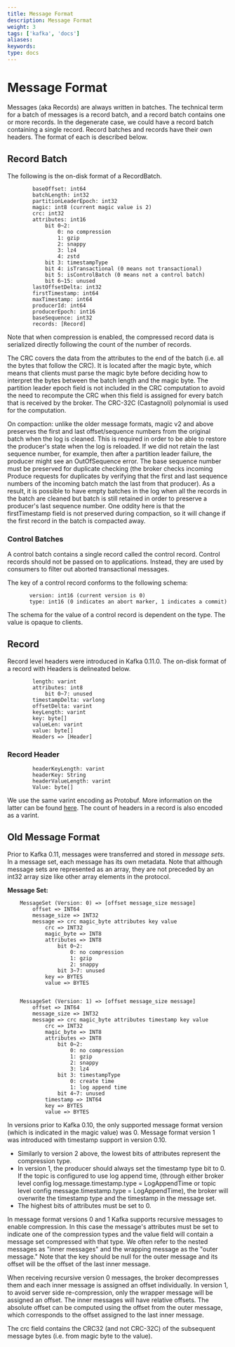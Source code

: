 ```yaml
---
title: Message Format
description: Message Format
weight: 3
tags: ['kafka', 'docs']
aliases: 
keywords: 
type: docs
---
```


# Message Format

Messages (aka Records) are always written in batches. The technical term for a batch of messages is a record batch, and a record batch contains one or more records. In the degenerate case, we could have a record batch containing a single record. Record batches and records have their own headers. The format of each is described below. 

## Record Batch

The following is the on-disk format of a RecordBatch. 
    
    
    		baseOffset: int64
    		batchLength: int32
    		partitionLeaderEpoch: int32
    		magic: int8 (current magic value is 2)
    		crc: int32
    		attributes: int16
    			bit 0~2:
    				0: no compression
    				1: gzip
    				2: snappy
    				3: lz4
    				4: zstd
    			bit 3: timestampType
    			bit 4: isTransactional (0 means not transactional)
    			bit 5: isControlBatch (0 means not a control batch)
    			bit 6~15: unused
    		lastOffsetDelta: int32
    		firstTimestamp: int64
    		maxTimestamp: int64
    		producerId: int64
    		producerEpoch: int16
    		baseSequence: int32
    		records: [Record]

Note that when compression is enabled, the compressed record data is serialized directly following the count of the number of records. 

The CRC covers the data from the attributes to the end of the batch (i.e. all the bytes that follow the CRC). It is located after the magic byte, which means that clients must parse the magic byte before deciding how to interpret the bytes between the batch length and the magic byte. The partition leader epoch field is not included in the CRC computation to avoid the need to recompute the CRC when this field is assigned for every batch that is received by the broker. The CRC-32C (Castagnoli) polynomial is used for the computation.

On compaction: unlike the older message formats, magic v2 and above preserves the first and last offset/sequence numbers from the original batch when the log is cleaned. This is required in order to be able to restore the producer's state when the log is reloaded. If we did not retain the last sequence number, for example, then after a partition leader failure, the producer might see an OutOfSequence error. The base sequence number must be preserved for duplicate checking (the broker checks incoming Produce requests for duplicates by verifying that the first and last sequence numbers of the incoming batch match the last from that producer). As a result, it is possible to have empty batches in the log when all the records in the batch are cleaned but batch is still retained in order to preserve a producer's last sequence number. One oddity here is that the firstTimestamp field is not preserved during compaction, so it will change if the first record in the batch is compacted away.

### Control Batches

A control batch contains a single record called the control record. Control records should not be passed on to applications. Instead, they are used by consumers to filter out aborted transactional messages.

The key of a control record conforms to the following schema: 
    
    
           version: int16 (current version is 0)
           type: int16 (0 indicates an abort marker, 1 indicates a commit)

The schema for the value of a control record is dependent on the type. The value is opaque to clients.

## Record

Record level headers were introduced in Kafka 0.11.0. The on-disk format of a record with Headers is delineated below. 
    
    
    		length: varint
    		attributes: int8
    			bit 0~7: unused
    		timestampDelta: varlong
    		offsetDelta: varint
    		keyLength: varint
    		key: byte[]
    		valueLen: varint
    		value: byte[]
    		Headers => [Header]

### Record Header
    
    
    		headerKeyLength: varint
    		headerKey: String
    		headerValueLength: varint
    		Value: byte[]

We use the same varint encoding as Protobuf. More information on the latter can be found [here](https://developers.google.com/protocol-buffers/docs/encoding#varints). The count of headers in a record is also encoded as a varint.

## Old Message Format

Prior to Kafka 0.11, messages were transferred and stored in _message sets_. In a message set, each message has its own metadata. Note that although message sets are represented as an array, they are not preceded by an int32 array size like other array elements in the protocol. 

**Message Set:**  

    
    
        MessageSet (Version: 0) => [offset message_size message]
            offset => INT64
            message_size => INT32
            message => crc magic_byte attributes key value
                crc => INT32
                magic_byte => INT8
                attributes => INT8
                    bit 0~2:
                        0: no compression
                        1: gzip
                        2: snappy
                    bit 3~7: unused
                key => BYTES
                value => BYTES
    
    
        MessageSet (Version: 1) => [offset message_size message]
            offset => INT64
            message_size => INT32
            message => crc magic_byte attributes timestamp key value
                crc => INT32
                magic_byte => INT8
                attributes => INT8
                    bit 0~2:
                        0: no compression
                        1: gzip
                        2: snappy
                        3: lz4
                    bit 3: timestampType
                        0: create time
                        1: log append time
                    bit 4~7: unused
                timestamp => INT64
                key => BYTES
                value => BYTES

In versions prior to Kafka 0.10, the only supported message format version (which is indicated in the magic value) was 0. Message format version 1 was introduced with timestamp support in version 0.10. 

  * Similarly to version 2 above, the lowest bits of attributes represent the compression type.
  * In version 1, the producer should always set the timestamp type bit to 0. If the topic is configured to use log append time, (through either broker level config log.message.timestamp.type = LogAppendTime or topic level config message.timestamp.type = LogAppendTime), the broker will overwrite the timestamp type and the timestamp in the message set.
  * The highest bits of attributes must be set to 0.



In message format versions 0 and 1 Kafka supports recursive messages to enable compression. In this case the message's attributes must be set to indicate one of the compression types and the value field will contain a message set compressed with that type. We often refer to the nested messages as "inner messages" and the wrapping message as the "outer message." Note that the key should be null for the outer message and its offset will be the offset of the last inner message. 

When receiving recursive version 0 messages, the broker decompresses them and each inner message is assigned an offset individually. In version 1, to avoid server side re-compression, only the wrapper message will be assigned an offset. The inner messages will have relative offsets. The absolute offset can be computed using the offset from the outer message, which corresponds to the offset assigned to the last inner message. 

The crc field contains the CRC32 (and not CRC-32C) of the subsequent message bytes (i.e. from magic byte to the value).
